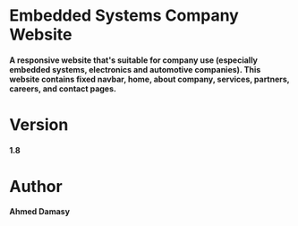 # Embedded Systems Company Website

   #### A responsive website that's suitable for company use (especially embedded systems, electronics and automotive companies). This website contains fixed navbar, home, about company, services, partners, careers, and contact pages.
      
      
# Version
  #### 1.8
  
# Author
  #### Ahmed Damasy
